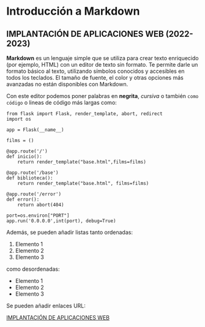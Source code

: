 # Introducción a Markdown
## IMPLANTACIÓN DE APLICACIONES WEB (2022-2023)

**Markdown** es un lenguaje simple que se utiliza para crear texto enriquecido (por ejemplo, HTML) con un editor de texto sin formato. Te permite darle un formato básico al texto, utilizando símbolos conocidos y accesibles en todos los teclados. El tamaño de fuente, el color y otras opciones más avanzadas no están disponibles con Markdown.

Con este editor podemos poner palabras en **negrita**, *cursiva* o también `como código` o lineas de código más largas como:


```
from flask import Flask, render_template, abort, redirect
import os

app = Flask(__name__)

films = ()	

@app.route('/')
def inicio():
    return render_template("base.html",films=films)

@app.route('/base')
def biblioteca():
    return render_template("base.html", films=films)

@app.route('/error')
def error():
    return abort(404)

port=os.environ["PORT"]
app.run('0.0.0.0',int(port), debug=True)
```

Además, se pueden añadir listas tanto ordenadas:

1. Elemento 1
2. Elemento 2
3. Elemento 3

como desordenadas:

- Elemento 1
- Elemento 2
- Elemento 3

Se pueden añadir enlaces URL:

[IMPLANTACIÓN DE APLICACIONES WEB](https://fp.josedomingo.org/iaw2223/1_introduccion/t2.html)

